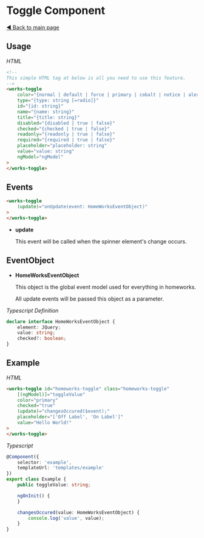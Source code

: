 # Toggle Component

[:arrow_backward: Back to main page](../../README.md)

## Usage

*HTML*

```html
<!--
This simple HTML tag at below is all you need to use this feature.
-->
<works-toggle
    color="{normal | default | force | primary | cobalt | notice | alert | danger | success}"
    type="{type: string [=radio]}"
    id="{id: string}"
    name="{name: string}"
    title="{title: string}"
    disabled="{disabled | true | false}"
    checked="{checked | true | false}"
    readonly="{readonly | true | false}"
    required="{required | true | false}"
    placeholder="placeholder: string"
    value="value: string"
    ngModel="ngModel"
>
</works-toggle>
```

## Events

```html
<works-toggle
    (update)="onUpdate(event: HomeWorksEventObject)"
>
</works-toggle>
```

- **update**
 
  This event will be called when the spinner element's change occurs.

## EventObject

- **HomeWorksEventObject**

  This object is the global event model used for everything in homeworks.

  All update events will be passed this object as a parameter.

*Typescript Definition*

```typescript
declare interface HomeWorksEventObject {
    element: JQuery;
    value: string;
    checked?: boolean;
}
```

## Example

*HTML*

```html
<works-toggle id="homeworks-toggle" class="homeworks-toggle"
    [(ngModel)]="toggleValue"
    color="primary"
    checked="true"
    (update)="changesOccured($event);"
    placeholder="['Off Label', 'On Label']"
    value="Hello World!"
>
</works-toggle>
```

*Typescript*
```typescript
@Component({
    selector: 'example',
    templateUrl: 'templates/example'
})
export class Example {
    public toggleValue: string;

    ngOnInit() {    
    }

    changesOccured(value: HomeWorksEventObject) {
        console.log('value', value);
    }
}
```

